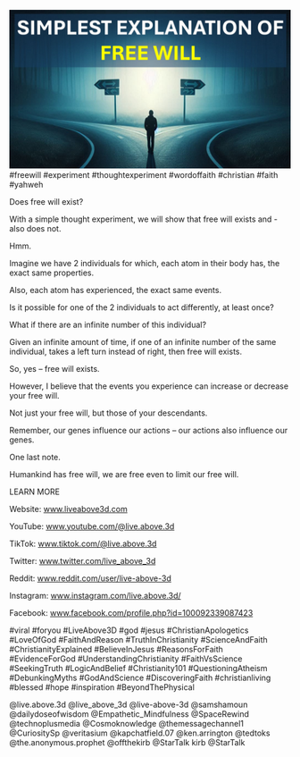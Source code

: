 ![Video cover image](cover.jpg "cover photo")
#freewill #experiment #thoughtexperiment #wordoffaith #christian #faith #yahweh

Does free will exist?

With a simple thought experiment, we will show that free will exists and - also does not.

Hmm.

Imagine we have 2 individuals for which, each atom in their body has, the exact same properties. 

Also, each atom has experienced, the exact same events.

Is it possible for one of the 2 individuals to act differently, at least once?

What if there are an infinite number of this individual?

Given an infinite amount of time, if one of an infinite number of the same individual, takes a left turn instead of right, then free will exists.

So, yes – free will exists.

However, I believe that the events you experience can increase or decrease your free will.

Not just your free will, but those of your descendants.

Remember, our genes influence our actions – our actions also influence our genes.

One last note.

Humankind has free will, we are free even to limit our free will.


LEARN MORE

Website: www.liveabove3d.com

YouTube: www.youtube.com/@live.above.3d

TikTok: www.tiktok.com/@live.above.3d

Twitter: www.twitter.com/live_above_3d

Reddit: www.reddit.com/user/live-above-3d

Instagram: www.instagram.com/live.above.3d/

Facebook: www.facebook.com/profile.php?id=100092339087423

#viral #foryou #LiveAbove3D #god #jesus #ChristianApologetics #LoveOfGod #FaithAndReason #TruthInChristianity #ScienceAndFaith #ChristianityExplained #BelieveInJesus #ReasonsForFaith #EvidenceForGod #UnderstandingChristianity #FaithVsScience #SeekingTruth #LogicAndBelief #Christianity101 #QuestioningAtheism #DebunkingMyths #GodAndScience #DiscoveringFaith #christianliving #blessed #hope #inspiration #BeyondThePhysical

@live.above.3d @live_above_3d @live-above-3d @samshamoun @dailydoseofwisdom @Empathetic_Mindfulness @SpaceRewind @technoplusmedia @Cosmoknowledge @themessagechannel1 @CuriositySp @veritasium @kapchatfield.07 @ken.arrington @tedtoks @the.anonymous.prophet @offthekirb @StarTalk
kirb @StarTalk
